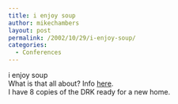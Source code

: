```yaml
---
title: i enjoy soup
author: mikechambers
layout: post
permalink: /2002/10/29/i-enjoy-soup/
categories:
  - Conferences
---
```



i enjoy soup  
What is that all about? Info [here][1].  
I have 8 copies of the DRK ready for a new home.

 [1]: http://radio.weblogs.com/0106797/categories/devcon/2002/10/29.html#a326
